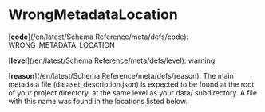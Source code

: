 # WrongMetadataLocation

[**code**](/en/latest/Schema Reference/meta/defs/code): WRONG_METADATA_LOCATION

[**level**](/en/latest/Schema Reference/meta/defs/level): warning

[**reason**](/en/latest/Schema Reference/meta/defs/reason): The main metadata file (dataset_description.json) is expected to be found at the root of your project directory, at the same level as your data/ subdirectory. A file with this name was found in the locations listed below.